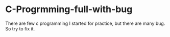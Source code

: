# C-Progrmming-full-with-bug
There are few c programming I started for practice, but there are many bug.
So try to fix it.  
